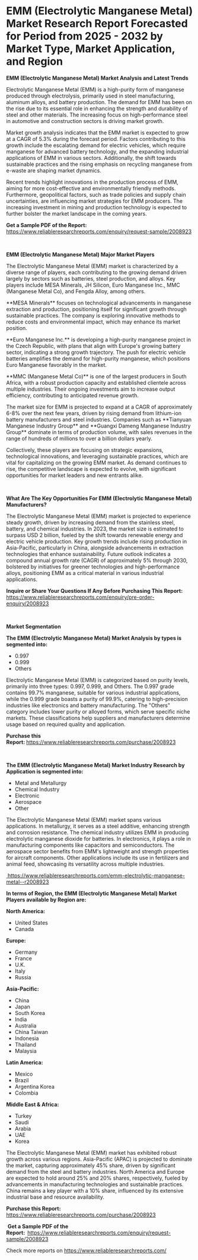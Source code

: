 <p><h1>EMM (Electrolytic Manganese Metal) Market Research Report Forecasted for Period from 2025 -  2032 by Market Type, Market Application, and Region</h1></p><p><strong>EMM (Electrolytic Manganese Metal) Market Analysis and Latest Trends</strong></p>
<p><p>Electrolytic Manganese Metal (EMM) is a high-purity form of manganese produced through electrolysis, primarily used in steel manufacturing, aluminum alloys, and battery production. The demand for EMM has been on the rise due to its essential role in enhancing the strength and durability of steel and other materials. The increasing focus on high-performance steel in automotive and construction sectors is driving market growth.</p><p>Market growth analysis indicates that the EMM market is expected to grow at a CAGR of 5.3% during the forecast period. Factors contributing to this growth include the escalating demand for electric vehicles, which require manganese for advanced battery technology, and the expanding industrial applications of EMM in various sectors. Additionally, the shift towards sustainable practices and the rising emphasis on recycling manganese from e-waste are shaping market dynamics.</p><p>Recent trends highlight innovations in the production process of EMM, aiming for more cost-effective and environmentally friendly methods. Furthermore, geopolitical factors, such as trade policies and supply chain uncertainties, are influencing market strategies for EMM producers. The increasing investment in mining and production technology is expected to further bolster the market landscape in the coming years.</p></p>
<p><strong>Get a Sample PDF of the Report:&nbsp;</strong> <a href="https://www.reliableresearchreports.com/enquiry/request-sample/2008923?utm_campaign=2009&utm_medium=2&utm_source=Github&utm_content=ia&utm_term=16012025&utm_id=emm-electrolytic-manganese-metal">https://www.reliableresearchreports.com/enquiry/request-sample/2008923</a></p>
<p>&nbsp;</p>
<p><strong>EMM (Electrolytic Manganese Metal) Major Market Players</strong></p>
<p><p>The Electrolytic Manganese Metal (EMM) market is characterized by a diverse range of players, each contributing to the growing demand driven largely by sectors such as batteries, steel production, and alloys. Key players include MESA Minerals, JH Silicon, Euro Manganese Inc., MMC (Manganese Metal Co), and Fengda Alloy, among others.</p><p>**MESA Minerals** focuses on technological advancements in manganese extraction and production, positioning itself for significant growth through sustainable practices. The company is exploring innovative methods to reduce costs and environmental impact, which may enhance its market position.</p><p>**Euro Manganese Inc.** is developing a high-purity manganese project in the Czech Republic, with plans that align with Europe's growing battery sector, indicating a strong growth trajectory. The push for electric vehicle batteries amplifies the demand for high-purity manganese, which positions Euro Manganese favorably in the market.</p><p>**MMC (Manganese Metal Co)** is one of the largest producers in South Africa, with a robust production capacity and established clientele across multiple industries. Their ongoing investments aim to increase output efficiency, contributing to anticipated revenue growth.</p><p>The market size for EMM is projected to expand at a CAGR of approximately 6-8% over the next few years, driven by rising demand from lithium-ion battery manufacturers and steel industries. Companies such as **Tianyuan Manganese Industry Group** and **Guangxi Dameng Manganese Industry Group** dominate in terms of production volume, with sales revenues in the range of hundreds of millions to over a billion dollars yearly.</p><p>Collectively, these players are focusing on strategic expansions, technological innovations, and leveraging sustainable practices, which are vital for capitalizing on the growing EMM market. As demand continues to rise, the competitive landscape is expected to evolve, with significant opportunities for market leaders and new entrants alike.</p></p>
<p>&nbsp;</p>
<p><strong>What Are The Key Opportunities For EMM (Electrolytic Manganese Metal) Manufacturers?</strong></p>
<p><p>The Electrolytic Manganese Metal (EMM) market is projected to experience steady growth, driven by increasing demand from the stainless steel, battery, and chemical industries. In 2023, the market size is estimated to surpass USD 2 billion, fueled by the shift towards renewable energy and electric vehicle production. Key growth trends include rising production in Asia-Pacific, particularly in China, alongside advancements in extraction technologies that enhance sustainability. Future outlook indicates a compound annual growth rate (CAGR) of approximately 5% through 2030, bolstered by initiatives for greener technologies and high-performance alloys, positioning EMM as a critical material in various industrial applications.</p></p>
<p><strong>Inquire or Share Your Questions If Any Before Purchasing This Report:</strong> <a href="https://www.reliableresearchreports.com/enquiry/pre-order-enquiry/2008923?utm_campaign=2009&utm_medium=2&utm_source=Github&utm_content=ia&utm_term=16012025&utm_id=emm-electrolytic-manganese-metal">https://www.reliableresearchreports.com/enquiry/pre-order-enquiry/2008923</a></p>
<p>&nbsp;</p>
<p><strong>Market Segmentation</strong></p>
<p><strong>The EMM (Electrolytic Manganese Metal) Market Analysis by types is segmented into:</strong></p>
<p><ul><li>0.997</li><li>0.999</li><li>Others</li></ul></p>
<p><p>Electrolytic Manganese Metal (EMM) is categorized based on purity levels, primarily into three types: 0.997, 0.999, and Others. The 0.997 grade contains 99.7% manganese, suitable for various industrial applications, while the 0.999 grade boasts a purity of 99.9%, catering to high-precision industries like electronics and battery manufacturing. The "Others" category includes lower purity or alloyed forms, which serve specific niche markets. These classifications help suppliers and manufacturers determine usage based on required quality and application.</p></p>
<p><strong>Purchase this Report:&nbsp;</strong><a href="https://www.reliableresearchreports.com/purchase/2008923?utm_campaign=2009&utm_medium=2&utm_source=Github&utm_content=ia&utm_term=16012025&utm_id=emm-electrolytic-manganese-metal">https://www.reliableresearchreports.com/purchase/2008923</a></p>
<p>&nbsp;</p>
<p><strong>The EMM (Electrolytic Manganese Metal) Market Industry Research by Application is segmented into:</strong></p>
<p><ul><li>Metal and Metallurgy</li><li>Chemical Industry</li><li>Electronic</li><li>Aerospace</li><li>Other</li></ul></p>
<p><p>The Electrolytic Manganese Metal (EMM) market spans various applications. In metallurgy, it serves as a steel additive, enhancing strength and corrosion resistance. The chemical industry utilizes EMM in producing electrolytic manganese dioxide for batteries. In electronics, it plays a role in manufacturing components like capacitors and semiconductors. The aerospace sector benefits from EMM's lightweight and strength properties for aircraft components. Other applications include its use in fertilizers and animal feed, showcasing its versatility across multiple industries.</p></p>
<p><a href="https://www.reliableresearchreports.com/emm-electrolytic-manganese-metal--r2008923?utm_campaign=2009&utm_medium=2&utm_source=Github&utm_content=ia&utm_term=16012025&utm_id=emm-electrolytic-manganese-metal">&nbsp;https://www.reliableresearchreports.com/emm-electrolytic-manganese-metal--r2008923</a></p>
<p><strong>In terms of Region, the EMM (Electrolytic Manganese Metal) Market Players available by Region are:</strong></p>
<p>
    <p> <strong> North America: </strong>
        <ul>
            <li>United States</li>
            <li>Canada</li>
        </ul>
        </p> 
    <p> <strong> Europe: </strong>
        <ul>
            <li>Germany</li>
            <li>France</li>
            <li>U.K.</li>
            <li>Italy</li>
            <li>Russia</li>
        </ul>
        </p> 
    <p> <strong> Asia-Pacific: </strong>
        <ul>
            <li>China</li>
            <li>Japan</li>
            <li>South Korea</li>
            <li>India</li>
            <li>Australia</li>
            <li>China Taiwan</li>
            <li>Indonesia</li>
            <li>Thailand</li>
            <li>Malaysia</li>
        </ul>
        </p> 
    <p> <strong> Latin America: </strong>
        <ul>
            <li>Mexico</li>
            <li>Brazil</li>
            <li>Argentina Korea</li>
            <li>Colombia</li>
        </ul>
        </p> 
    <p> <strong> Middle East & Africa: </strong>
        <ul>
            <li>Turkey</li>
            <li>Saudi</li>
            <li>Arabia</li>
            <li>UAE</li>
            <li>Korea</li>
        </ul>
    </p>
    </p>
<p><p>The Electrolytic Manganese Metal (EMM) market has exhibited robust growth across various regions. Asia-Pacific (APAC) is projected to dominate the market, capturing approximately 45% share, driven by significant demand from the steel and battery industries. North America and Europe are expected to hold around 25% and 20% shares, respectively, fueled by advancements in manufacturing technologies and sustainable practices. China remains a key player with a 10% share, influenced by its extensive industrial base and resource availability.</p></p>
<p><strong>Purchase this Report: </strong><a href="https://www.reliableresearchreports.com/purchase/2008923?utm_campaign=2009&utm_medium=2&utm_source=Github&utm_content=ia&utm_term=16012025&utm_id=emm-electrolytic-manganese-metal">https://www.reliableresearchreports.com/purchase/2008923</a></p>
<p>&nbsp;<strong>Get a Sample PDF of the Report:&nbsp;&nbsp;</strong><a href="https://www.reliableresearchreports.com/enquiry/request-sample/2008923?utm_campaign=2009&utm_medium=2&utm_source=Github&utm_content=ia&utm_term=16012025&utm_id=emm-electrolytic-manganese-metal">https://www.reliableresearchreports.com/enquiry/request-sample/2008923</a></p>
<p><strong></strong></p>
<p>Check more reports on <a href="https://www.reliableresearchreports.com/?utm_campaign=2009&utm_medium=2&utm_source=Github&utm_content=ia&utm_term=16012025&utm_id=emm-electrolytic-manganese-metal">https://www.reliableresearchreports.com/</a></p>